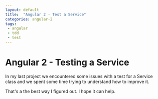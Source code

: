```yaml
---
layout: default
title:  "Angular 2 - Test a Service"
categories: angular-2
tags:
 - angular
 - tdd
 - test
---
```


# Angular 2 - Testing a Service

In my last project we encountered some issues with a test for a Service class and we spent some time trying to understand how to improve it.

That's a the best way I figured out. I hope it can help.
 
<script src="https://gist.github.com/bu3/f73aeb0026683183ef5ec8c3cc2aa18e.js"></script>


